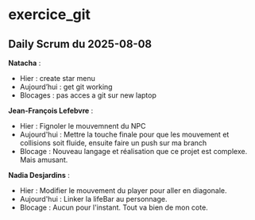 # exercice_git

## Daily Scrum du 2025-08-08

**Natacha** :

- Hier : create star menu
- Aujourd’hui : get git working
- Blocages : pas acces a git sur new laptop

**Jean-François Lefebvre** :

- Hier : Fignoler le mouvemnent du NPC
- Aujourd'hui : Mettre la touche finale pour que les mouvement et collisions soit fluide, ensuite faire un push sur ma branch
- Blocage : Nouveau langage et réalisation que ce projet est complexe. Mais amusant.

**Nadia Desjardins** :

- Hier : Modifier le mouvement du player pour aller en diagonale.
- Aujourd'hui : Linker la lifeBar au personnage.
- Blocage : Aucun pour l'instant. Tout va bien de mon cote.
